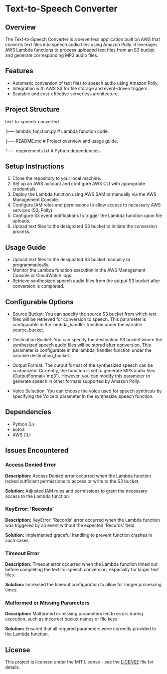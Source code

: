 # Text-to-Speech Converter

## Overview

The Text-to-Speech Converter is a serverless application built on AWS that converts text files into speech audio files using Amazon Polly. It leverages AWS Lambda functions to process uploaded text files from an S3 bucket and generate corresponding MP3 audio files.

## Features

- Automatic conversion of text files to speech audio using Amazon Polly.
- Integration with AWS S3 for file storage and event-driven triggers.
- Scalable and cost-effective serverless architecture.

## Project Structure

text-to-speech-converter/

├── lambda_function.py # Lambda function code.

├── README.md # Project overview and usage guide.

└── requirements.txt # Python dependencies.


## Setup Instructions

1. Clone the repository to your local machine.
2. Set up an AWS account and configure AWS CLI with appropriate credentials.
3. Deploy the Lambda function using AWS SAM or manually via the AWS Management Console.
4. Configure IAM roles and permissions to allow access to necessary AWS services (S3, Polly).
5. Configure S3 event notifications to trigger the Lambda function upon file uploads.
6. Upload text files to the designated S3 bucket to initiate the conversion process.

## Usage Guide

- Upload text files to the designated S3 bucket manually or programmatically.
- Monitor the Lambda function execution in the AWS Management Console or CloudWatch logs.
- Retrieve synthesized speech audio files from the output S3 bucket after conversion is completed.

## Configurable Options

- Source Bucket: You can specify the source S3 bucket from which text files will be retrieved for conversion to speech. This parameter is configurable in the lambda_handler function under the variable source_bucket.

- Destination Bucket: You can specify the destination S3 bucket where the synthesized speech audio files will be stored after conversion. This parameter is configurable in the lambda_handler function under the variable destination_bucket.

- Output Format: The output format of the synthesized speech can be customized. Currently, the function is set to generate MP3 audio files (OutputFormat='mp3'). However, you can modify this parameter to generate speech in other formats supported by Amazon Polly.

- Voice Selection: You can choose the voice used for speech synthesis by specifying the VoiceId parameter in the synthesize_speech function.

## Dependencies

- Python 3.x
- boto3
- AWS CLI

## Issues Encountered

### Access Denied Error

**Description:** Access Denied error occurred when the Lambda function lacked sufficient permissions to access or write to the S3 bucket.

**Solution:** Adjusted IAM roles and permissions to grant the necessary access to the Lambda function.

### KeyError: 'Records'

**Description:** KeyError: 'Records' error occurred when the Lambda function was triggered by an event without the expected 'Records' field.

**Solution:** Implemented graceful handling to prevent function crashes in such cases.

### Timeout Error

**Description:** Timeout error occurred when the Lambda function timed out before completing the text-to-speech conversion, especially for larger text files.

**Solution:** Increased the timeout configuration to allow for longer processing times.

### Malformed or Missing Parameters

**Description:** Malformed or missing parameters led to errors during execution, such as incorrect bucket names or file keys.

**Solution:** Ensured that all required parameters were correctly provided to the Lambda function.

## License

This project is licensed under the MIT License - see the [LICENSE](LICENSE) file for details.
